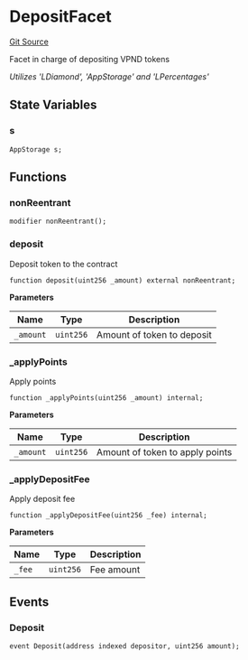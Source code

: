 # DepositFacet
[Git Source](https://github.com/VaporFi/liquid-staking/blob/3b515db4cbed442e9d462b37141dae8e14c9c9d0/src/facets/DepositFacet.sol)

Facet in charge of depositing VPND tokens

*Utilizes 'LDiamond', 'AppStorage' and 'LPercentages'*


## State Variables
### s

```solidity
AppStorage s;
```


## Functions
### nonReentrant


```solidity
modifier nonReentrant();
```

### deposit

Deposit token to the contract


```solidity
function deposit(uint256 _amount) external nonReentrant;
```
**Parameters**

|Name|Type|Description|
|----|----|-----------|
|`_amount`|`uint256`|Amount of token to deposit|


### _applyPoints

Apply points


```solidity
function _applyPoints(uint256 _amount) internal;
```
**Parameters**

|Name|Type|Description|
|----|----|-----------|
|`_amount`|`uint256`|Amount of token to apply points|


### _applyDepositFee

Apply deposit fee


```solidity
function _applyDepositFee(uint256 _fee) internal;
```
**Parameters**

|Name|Type|Description|
|----|----|-----------|
|`_fee`|`uint256`|Fee amount|


## Events
### Deposit

```solidity
event Deposit(address indexed depositor, uint256 amount);
```

